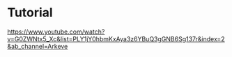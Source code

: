 # Tutorial
https://www.youtube.com/watch?v=G0ZWNtx5_Xc&list=PLY1jY0hbmKxAya3z6YBuQ3gGNB6Sg137r&index=2&ab_channel=Arkeve